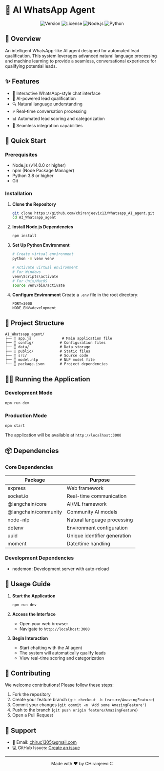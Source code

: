 # 🤖 AI WhatsApp Agent

<div align="center">

![Version](https://img.shields.io/badge/version-1.0.0-blue.svg)
![License](https://img.shields.io/badge/license-MIT-green.svg)
![Node.js](https://img.shields.io/badge/Node.js-v14+-yellow.svg)
![Python](https://img.shields.io/badge/Python-3.8+-blue.svg)

</div>

## 📝 Overview

An intelligent WhatsApp-like AI agent designed for automated lead qualification. This system leverages advanced natural language processing and machine learning to provide a seamless, conversational experience for qualifying potential leads.

## ✨ Features

- 💬 Interactive WhatsApp-style chat interface
- 🧠 AI-powered lead qualification
- 🔍 Natural language understanding
- ⚡ Real-time conversation processing
- 📊 Automated lead scoring and categorization
- 🔄 Seamless integration capabilities

## 🚀 Quick Start

### Prerequisites

- Node.js (v14.0.0 or higher)
- npm (Node Package Manager)
- Python 3.8 or higher
- Git

### Installation

1. **Clone the Repository**
   ```bash
   git clone https://github.com/chiranjeevic13/Whatsapp_AI_agent.git
   cd AI_Whatsapp_agent
   ```

2. **Install Node.js Dependencies**
   ```bash
   npm install
   ```

3. **Set Up Python Environment**
   ```bash
   # Create virtual environment
   python -m venv venv

   # Activate virtual environment
   # For Windows
   venv\Scripts\activate
   # For Unix/MacOS
   source venv/bin/activate
   ```

4. **Configure Environment**
   Create a `.env` file in the root directory:
   ```env
   PORT=3000
   NODE_ENV=development
   ```

## 📁 Project Structure

```
AI_Whatsapp_agent/
├── 📂 app.js              # Main application file
├── 📂 config/            # Configuration files
├── 📂 data/              # Data storage
├── 📂 public/            # Static files
├── 📂 src/               # Source code
├── 📄 model.nlp          # NLP model file
└── 📄 package.json       # Project dependencies
```

## 🏃‍♂️ Running the Application

### Development Mode
```bash
npm run dev
```

### Production Mode
```bash
npm start
```

The application will be available at `http://localhost:3000`

## 📦 Dependencies

### Core Dependencies
| Package | Purpose |
|---------|---------|
| express | Web framework |
| socket.io | Real-time communication |
| @langchain/core | AI/ML framework |
| @langchain/community | Community AI models |
| node-nlp | Natural language processing |
| dotenv | Environment configuration |
| uuid | Unique identifier generation |
| moment | Date/time handling |

### Development Dependencies
- nodemon: Development server with auto-reload

## 🎯 Usage Guide

1. **Start the Application**
   ```bash
   npm run dev
   ```

2. **Access the Interface**
   - Open your web browser
   - Navigate to `http://localhost:3000`

3. **Begin Interaction**
   - Start chatting with the AI agent
   - The system will automatically qualify leads
   - View real-time scoring and categorization

## 🤝 Contributing

We welcome contributions! Please follow these steps:

1. Fork the repository
2. Create your feature branch (`git checkout -b feature/AmazingFeature`)
3. Commit your changes (`git commit -m 'Add some AmazingFeature'`)
4. Push to the branch (`git push origin feature/AmazingFeature`)
5. Open a Pull Request

## 💬 Support

- 📧 Email: chiruc1305@gmail.com
- 💻 GitHub Issues: [Create an issue](https://github.com/chiranjeevic13/Whatsapp_AI_agent/issues)

---

<div align="center">
Made with ❤️ by CHiranjeevi C
</div>

